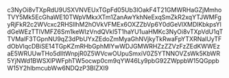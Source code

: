 c3NyOi8vTXpRdU9USXVNVEUxTGpFd05Ub3lOakF4T21GMWRHaGZjMmhoTVY5Mk5EcGhaWE10TWpVMkxXTm1ZanAwYkhNeExqSmZkR2xqYTJWMFgyRjFkR2c2WVcxc2RHSllhM2hOVkVFMEx6OXZZbVp6Y0dGeVlXMDlKbkpsYldGeWEzTTlVMFZ6Sm1keWIzVndQVkl5T1haYU1uaHMKc3NyOi8vTXpVdU1qTTVMalF3TGpnNU9qZ3dPbUYxZEdoZmMyaGhNVjkyTkRwaFpYTXRNalUyTFdObVlqcDBiSE14TGpKZmRHbGphMlYwWDJGMWRHZzZZVzFzZEdKWWEzaE5WRUUwTHo5dlltWnpjR0Z5WVcwOUpuSmxiV0Z5YTNNOVZsWk5KbWR5YjNWd1BWSXlPWFphTW5ocwp0cm9qYW46Ly9pbG92ZWppbW15QGppbW15Y2hlbmcubWw6NDQzP3BlZXI9
